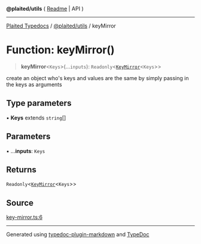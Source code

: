 **@plaited/utils** ( [Readme](../README.md) \| API )

***

[Plaited Typedocs](../../../modules.md) / [@plaited/utils](../modules.md) / keyMirror

# Function: keyMirror()

> **keyMirror**\<`Keys`\>(...`inputs`): `Readonly`\<[`KeyMirror`](../type-aliases/KeyMirror.md)\<`Keys`\>\>

create an object who's keys and values are the same by simply passing in the keys as arguments

## Type parameters

▪ **Keys** extends `string`[]

## Parameters

▪ ...**inputs**: `Keys`

## Returns

`Readonly`\<[`KeyMirror`](../type-aliases/KeyMirror.md)\<`Keys`\>\>

## Source

[key-mirror.ts:6](https://github.com/plaited/plaited/blob/0d4801d/libs/utils/src/key-mirror.ts#L6)

***

Generated using [typedoc-plugin-markdown](https://www.npmjs.com/package/typedoc-plugin-markdown) and [TypeDoc](https://typedoc.org/)
